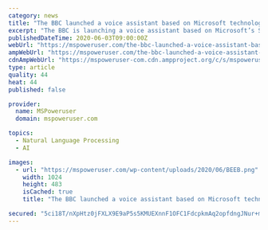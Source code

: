 ```yaml
---
category: news
title: "The BBC launched a voice assistant based on Microsoft technology"
excerpt: "The BBC is launching a voice assistant based on Microsoft’s Speech Recognition Service on Azure. Called Beep Voice Assistant, the Windows 10 software is designed to deal particularly well with the more complex accents across UK."
publishedDateTime: 2020-06-03T09:00:00Z
webUrl: "https://mspoweruser.com/the-bbc-launched-a-voice-assistant-based-on-microsoft-technology/"
ampWebUrl: "https://mspoweruser.com/the-bbc-launched-a-voice-assistant-based-on-microsoft-technology/amp/"
cdnAmpWebUrl: "https://mspoweruser-com.cdn.ampproject.org/c/s/mspoweruser.com/the-bbc-launched-a-voice-assistant-based-on-microsoft-technology/amp/"
type: article
quality: 44
heat: 44
published: false

provider:
  name: MSPoweruser
  domain: mspoweruser.com

topics:
  - Natural Language Processing
  - AI

images:
  - url: "https://mspoweruser.com/wp-content/uploads/2020/06/BEEB.png"
    width: 1024
    height: 483
    isCached: true
    title: "The BBC launched a voice assistant based on Microsoft technology"

secured: "5ci18T/nXpHtz0jFXLX9E9aP5s5KMUEXnnF1OFC1FdcpkmAq2opfdngJNur+mLSLp3QvphAlF6A8dwH8exBPz8NK2u0qDjX7SZr/Ks6/TO/e1An6dgCZ+zjh4larjxfXPSrlKI09pslkG2qemKDalwxl4K7aN4uON7LmqoEvHSVyCXbzn0iRlKrMZVCWo+ZPwive9oCCRul5NjRzoWIMu50spIMkpXI5/2+7FTRRZBruktlodQI1s/kefISybmWJosZCSb/1iLYe2rIwNiIQDxE1NMbE4CL+inNZ46ZnGj6XAJYfoLDzQD8qddLv4dTotp6XBzvgd1HUhwF5uCvp2WwQY4Yxzn6i+laNX3xQB9a+OW3OtT4I5MVQ+jdDI6vCHkAPEn5vJk0ZywSRRcJFUHqoCEylOHqy+6d6WZOuiOUlvV8cHRgyWVbTxVOfGqYxJJHuPLioQu4WVoq6Pb27WY5iXpDMQ+iNYmRqZLZib+8=;UOyRNlftoEacQTvE8paClA=="
---
```


